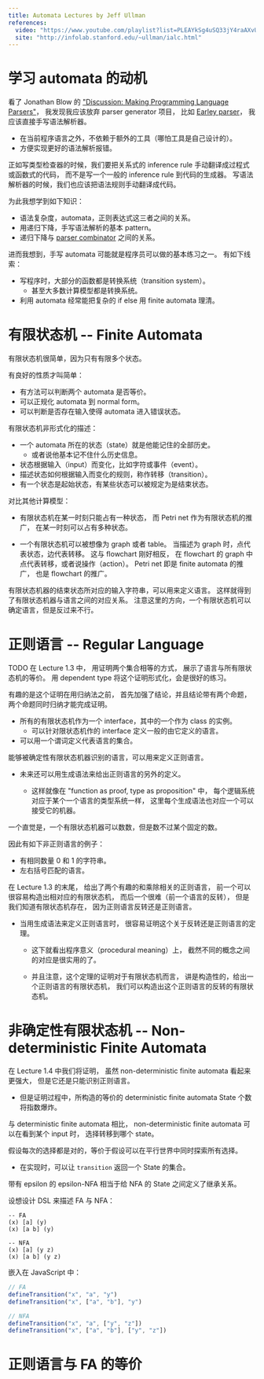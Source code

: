 ```yaml
---
title: Automata Lectures by Jeff Ullman
references:
  video: "https://www.youtube.com/playlist?list=PLEAYkSg4uSQ33jY4raAXvUT7Bm_S_EGu0"
  site: "http://infolab.stanford.edu/~ullman/ialc.html"
---
```


# 学习 automata 的动机

看了 Jonathan Blow 的 ["Discussion: Making Programming Language Parsers"](https://www.youtube.com/watch?v=MnctEW1oL-E)，
我发现我应该放弃 parser generator 项目，
比如 [Earley parser](https://en.wikipedia.org/wiki/Earley_parser)，
我应该直接手写语法解析器。

- 在当前程序语言之外，不依赖于额外的工具（哪怕工具是自己设计的）。
- 方便实现更好的语法解析报错。

正如写类型检查器的时候，我们要把关系式的 inference rule
手动翻译成过程式或函数式的代码，
而不是写一个一般的 inference rule 到代码的生成器。
写语法解析器的时候，我们也应该把语法规则手动翻译成代码。

为此我想学到如下知识：

- 语法复杂度，automata，正则表达式这三者之间的关系。
- 用递归下降，手写语法解析的基本 pattern。
- 递归下降与 [parser combinator](https://en.wikipedia.org/wiki/Parser_combinator) 之间的关系。

进而我想到，手写 automata 可能就是程序员可以做的基本练习之一。
有如下线索：

- 写程序时，大部分的函数都是转换系统（transition system）。
  - 甚至大多数计算模型都是转换系统。
- 利用 automata 经常能把复杂的 if else 用 finite automata 理清。

# 有限状态机 -- Finite Automata

有限状态机很简单，因为只有有限多个状态。

有良好的性质才叫简单：

- 有方法可以判断两个 automata 是否等价。
- 可以正规化 automata 到 normal form。
- 可以判断是否存在输入使得 automata 进入错误状态。

有限状态机非形式化的描述：

- 一个 automata 所在的状态（state）就是他能记住的全部历史。
  - 或者说他基本记不住什么历史信息。
- 状态根据输入（input）而变化，比如字符或事件（event）。
- 描述状态如何根据输入而变化的规则，称作转移（transition）。
- 有一个状态是起始状态，有某些状态可以被规定为是结束状态。

对比其他计算模型：

- 有限状态机在某一时刻只能占有一种状态，
  而 Petri net 作为有限状态机的推广，
  在某一时刻可以占有多种状态。

- 一个有限状态机可以被想像为 graph 或者 table。
  当描述为 graph 时，点代表状态，边代表转移。
  这与 flowchart 刚好相反，
  在 flowchart 的 graph 中点代表转移，或者说操作（action）。
  Petri net 即是 finite automata 的推广，
  也是 flowchart 的推广。

有限状态机器的结束状态所对应的输入字符串，可以用来定义语言。
这样就得到了有限状态机器与语言之间的对应关系。
注意这里的方向，一个有限状态机可以确定语言，但是反过来不行。

# 正则语言 -- Regular Language

TODO 在 Lecture 1.3 中，
用证明两个集合相等的方式，
展示了语言与所有限状态机的等价。
用 dependent type 将这个证明形式化，会是很好的练习。

有趣的是这个证明在用归纳法之前，
首先加强了结论，并且结论带有两个命题，
两个命题同时归纳才能完成证明。

- 所有的有限状态机作为一个 interface，其中的一个作为 class 的实例。
  - 可以针对限状态机作的 interface 定义一般的由它定义的语言。
- 可以用一个谓词定义代表语言的集合。

能够被确定性有限状态机器识别的语言，可以用来定义正则语言。

- 未来还可以用生成语法来给出正则语言的另外的定义。

  - 这样就像在 "function as proof, type as proposition" 中，
    每个逻辑系统对应于某个一个语言的类型系统一样，
    这里每个生成语法也对应一个可以接受它的机器。

一个直觉是，一个有限状态机器可以数数，但是数不过某个固定的数。

因此有如下非正则语言的例子：

- 有相同数量 0 和 1 的字符串。
- 左右括号匹配的语言。

在 Lecture 1.3 的末尾，
给出了两个有趣的和乘除相关的正则语言，
前一个可以很容易构造出相对应的有限状态机，
而后一个很难（前一个语言的反转），
但是我们知道有限状态机存在，
因为正则语言反转还是正则语言。

- 当用生成语法来定义正则语言时，
  很容易证明这个关于反转还是正则语言的定理。

  - 这下就看出程序意义（procedural meaning）上，
    截然不同的概念之间的对应是很实用的了。

  - 并且注意，这个定理的证明对于有限状态机而言，
    讲是构造性的，给出一个正则语言的有限状态机，
    我们可以构造出这个正则语言的反转的有限状态机。

# 非确定性有限状态机 -- Non-deterministic Finite Automata

在 Lecture 1.4 中我们将证明，
虽然 non-deterministic finite automata 看起来更强大，
但是它还是只能识别正则语言。

- 但是证明过程中，所构造的等价的 deterministic finite automata
  State 个数将指数爆炸。

与 deterministic finite automata 相比，
non-deterministic finite automata 可以在看到某个 input 时，
选择转移到哪个 state。

假设每次的选择都是对的，等价于假设可以在平行世界中同时探索所有选择。

- 在实现时，可以让 `transition` 返回一个 State 的集合。

带有 epsilon 的 epsilon-NFA 相当于给 NFA 的 State 之间定义了继承关系。

设想设计 DSL 来描述 FA 与 NFA：

```
-- FA
(x) [a] (y)
(x) [a b] (y)

-- NFA
(x) [a] (y z)
(x) [a b] (y z)
```

嵌入在 JavaScript 中：


```javascript
// FA
defineTransition("x", "a", "y")
defineTransition("x", ["a", "b"], "y")

// NFA
defineTransition("x", "a", ["y", "z"])
defineTransition("x", ["a", "b"], ["y", "z"])
```

# 正则语言与 FA 的等价
